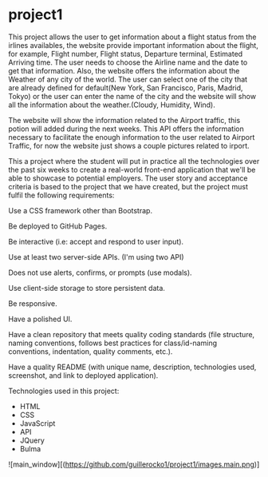 # project1

This project allows the user to get information about a flight status from the irlines availables, the website provide important information about the flight, for example, Flight number, Flight status, Departure terminal, Estimated Arriving time. The user needs to choose the Airline name and the date to get that information.
Also, the website offers the information about the Weather of any city of the world. The user can select one of the city that are already defined for default(New York, San Francisco, Paris, Madrid, Tokyo) or the user can enter the name of the city and the website will show all the information about the weather.(Cloudy, Humidity, Wind).

The website will show the information related to the Airport traffic, this potion will added during the next weeks. This API offers the information necessary to facilitate the enough information to the user related to Airport Traffic, for now the website just shows a couple pictures related to irport.

This a project where the student will put in practice all the technologies over the past six weeks to create a real-world front-end application that we'll be able to showcase to potential employers. The user story and acceptance criteria is based to the project that we have created, but the project must fulfil the following requirements:

Use a CSS framework other than Bootstrap.

Be deployed to GitHub Pages.

Be interactive (i.e: accept and respond to user input).

Use at least two server-side APIs. (I'm using two API)

Does not use alerts, confirms, or prompts (use modals).

Use client-side storage to store persistent data.

Be responsive.

Have a polished UI.

Have a clean repository that meets quality coding standards (file structure, naming conventions, follows best practices for class/id-naming conventions, indentation, quality comments, etc.).

Have a quality README (with unique name, description, technologies used, screenshot, and link to deployed application).

Technologies used in this project:
- HTML
- CSS
- JavaScript
- API
- JQuery
- Bulma


![main_window][(https://github.com/guillerocko1/project1/images.main.png)]

